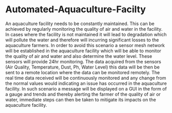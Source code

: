 # Automated-Aquaculture-Facilty

An aquaculture facility needs to be constantly maintained. This can be achieved by regularly monitoring the quality of air and water in the facility. In cases where the facility is not maintained it will lead to degradation which will pollute the water and therefore will incurring significant losses to the aquaculture farmers. In order to avoid this scenario a sensor mesh network will be established in the aquaculture facility which will be able to monitor the quality of air and water and also determine the water level. These sensors will provide 24hr monitoring. The data acquired from the sensors (Air Quality, Temperature, Dust, Ph, Water Level) this data will be then be sent to a remote location where the data can be monitored remotely.
The real time data received will be continuously monitored and any change from the normal values would indicating an issue has occurred in the aquaculture facility. In such scenario a message will be displayed on a GUI in the form of a gauge and trends and thereby alerting the farmer of the quality of air or water, immediate steps can then be taken to mitigate its impacts on the aquaculture facility.

